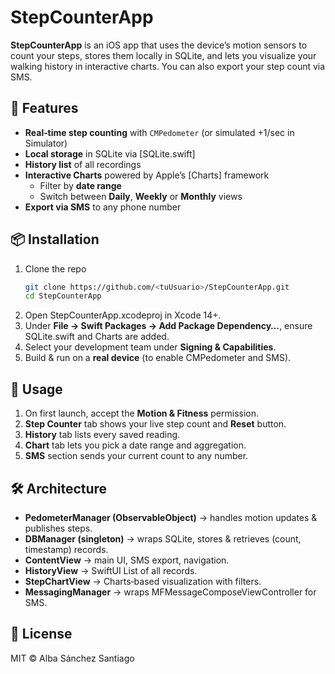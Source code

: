 # StepCounterApp

**StepCounterApp** is an iOS app that uses the device’s motion sensors to count your steps, stores them locally in SQLite, and lets you visualize your walking history in interactive charts.
You can also export your step count via SMS.


## 🚀 Features

- **Real‐time step counting** with `CMPedometer` (or simulated +1/sec in Simulator)  
- **Local storage** in SQLite via [SQLite.swift]  
- **History list** of all recordings  
- **Interactive Charts** powered by Apple’s [Charts] framework  
  - Filter by **date range**  
  - Switch between **Daily**, **Weekly** or **Monthly** views  
- **Export via SMS** to any phone number  


## 📦 Installation

1. Clone the repo  
   ```bash
   git clone https://github.com/<tuUsuario>/StepCounterApp.git
   cd StepCounterApp  
2. Open StepCounterApp.xcodeproj in Xcode 14+.
3. Under **File → Swift Packages → Add Package Dependency…**, ensure SQLite.swift and Charts are added.
4. Select your development team under **Signing & Capabilities**.
5. Build & run on a **real device** (to enable CMPedometer and SMS).
   

## 📖 Usage

1. On first launch, accept the **Motion & Fitness** permission.
2. **Step Counter** tab shows your live step count and **Reset** button.
3. **History** tab lists every saved reading.
4. **Chart** tab lets you pick a date range and aggregation.
5. **SMS** section sends your current count to any number.


## 🛠 Architecture

- **PedometerManager (ObservableObject)** → handles motion updates & publishes steps.
- **DBManager (singleton)** → wraps SQLite, stores & retrieves (count, timestamp) records.
- **ContentView** → main UI, SMS export, navigation.
- **HistoryView** → SwiftUI List of all records.
- **StepChartView** → Charts‐based visualization with filters.
- **MessagingManager** → wraps MFMessageComposeViewController for SMS.


 ## 📄 License

MIT © Alba Sánchez Santiago
